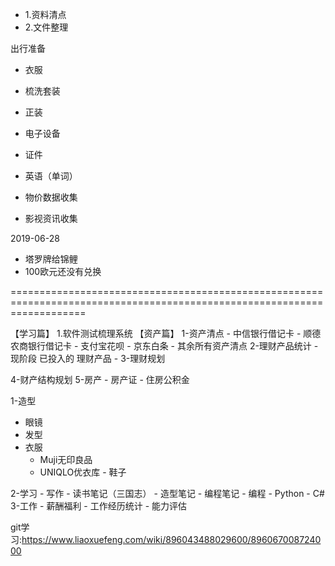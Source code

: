 - 1.资料清点
- 2.文件整理

出行准备
- 衣服
- 梳洗套装
 - 正装
- 电子设备
- 证件

- 英语（单词）
- 物价数据收集
- 影视资讯收集

2019-06-28
- 塔罗牌给锦鲤
- 100欧元还没有兑换

=========================================================================================================================

【学习篇】
1.软件测试梳理系统
  【资产篇】
  1-资产清点
           - 中信银行借记卡
           - 顺德农商银行借记卡
           - 支付宝花呗
           - 京东白条
           - 其余所有资产清点
  2-理财产品统计
           - 现阶段 已投入的 理财产品
           - 
  3-理财规划

  4-财产结构规划
  5-房产
           - 房产证
           - 住房公积金
           
1-造型
   - 眼镜
   - 发型
   - 衣服
      + Muji无印良品
      + UNIQLO优衣库
    - 鞋子

2-学习
    - 写作
         - 读书笔记（三国志）
         - 造型笔记
         - 编程笔记
    - 编程
          - Python
          - C#
3-工作
    - 薪酬福利
    - 工作经历统计
    - 能力评估
        
git学习:https://www.liaoxuefeng.com/wiki/896043488029600/896067008724000

